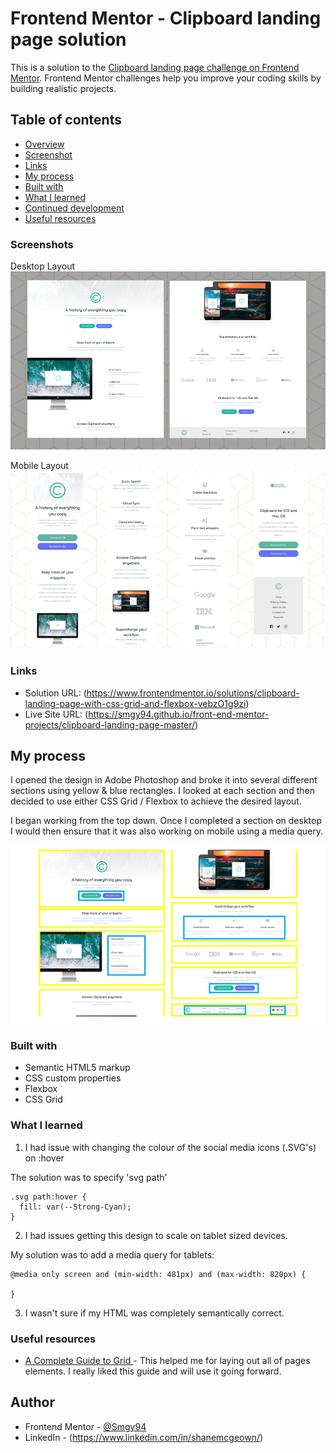 # Frontend Mentor - Clipboard landing page solution

This is a solution to the [Clipboard landing page challenge on Frontend Mentor](https://www.frontendmentor.io/challenges/clipboard-landing-page-5cc9bccd6c4c91111378ecb9). Frontend Mentor challenges help you improve your coding skills by building realistic projects.

## Table of contents

- [Overview](#overview)
- [Screenshot](#screenshots)
- [Links](#links)
- [My process](#my-process)
- [Built with](#built-with)
- [What I learned](#what-i-learned)
- [Continued development](#continued-development)
- [Useful resources](#useful-resources)

### Screenshots

Desktop Layout
![](./design/screenshot01-desktop.png)

Mobile Layout
![](./design/screenshot01-mobile.png)

### Links

- Solution URL: (https://www.frontendmentor.io/solutions/clipboard-landing-page-with-css-grid-and-flexbox-vebzO1g9zi)
- Live Site URL: (https://smgy94.github.io/front-end-mentor-projects/clipboard-landing-page-master/)

## My process

I opened the design in Adobe Photoshop and broke it into several different sections using yellow & blue rectangles. I looked at each section and then decided to use either CSS Grid / Flexbox to achieve the desired layout.

I began working from the top down. Once I completed a section on desktop I would then ensure that it was also working on mobile using a media query.

![](./design/processes.png)

### Built with

- Semantic HTML5 markup
- CSS custom properties
- Flexbox
- CSS Grid

### What I learned

1.  I had issue with changing the colour of the social media icons (.SVG's) on :hover

The solution was to specify 'svg path'

```
.svg path:hover {
  fill: var(--Strong-Cyan);
}
```

2.  I had issues getting this design to scale on tablet sized devices.

My solution was to add a media query for tablets:

```
@media only screen and (min-width: 481px) and (max-width: 820px) {

}
```

3.  I wasn't sure if my HTML was completely semantically correct.

### Useful resources

- [A Complete Guide to Grid ](https://css-tricks.com/snippets/css/complete-guide-grid/) - This helped me for laying out all of pages elements. I really liked this guide and will use it going forward.

## Author

- Frontend Mentor - [@Smgy94](https://www.frontendmentor.io/profile/Smgy94)
- LinkedIn - (https://www.linkedin.com/in/shanemcgeown/)
